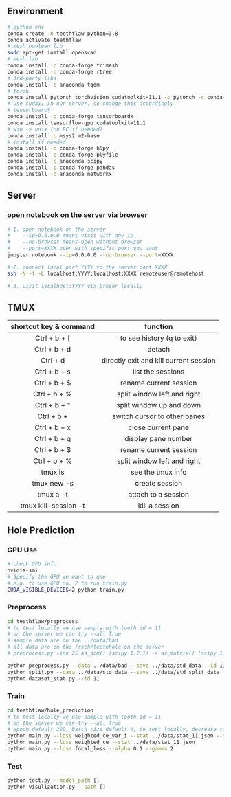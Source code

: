 ## Environment
```bash
# python env
conda create -n teethflaw python=3.8
conda activate teethflaw
# mesh boolean lib
sudo apt-get install openscad
# mesh lib
conda install -c conda-forge trimesh
conda install -c conda-forge rtree
# 3rd-party libs
conda install -c anaconda tqdm
# torch
conda install pytorch torchvision cudatoolkit=11.1 -c pytorch -c conda-forge
# use cuda11 in our server, so change this accordingly
# tensorboardX
conda install -c conda-forge tensorboardx
conda install tensorflow-gpu cudatoolkit=11.1
# win -> unix (on PC if needed)
conda install -c msys2 m2-base
# install if needed
conda install -c conda-forge h5py
conda install -c conda-forge plyfile
conda install -c anaconda scipy
conda install -c conda-forge pandas
conda install -c anaconda networkx
```

## Server
### open notebook on the server via browser
```bash
# 1. open notebook on the server
#    --ip=0.0.0.0 means visit with any ip
#    --no-browser means open without browser
#    --port=XXXX open with specific port you want
jupyter notebook --ip=0.0.0.0 --no-browser --port=XXXX

# 2. connect local port YYYY to the server port XXXX
ssh -N -f -L localhost:YYYY:localhost:XXXX remoteuser@remotehost

# 3. visit localhost:YYYY via broser locally
```

## TMUX
|      shortcut key & command            |      function                                |
|:--------------------------------------:|:--------------------------------------------:|
| Ctrl + b + [                           | to see history (q to exit)                   |
| Ctrl + b + d                           | detach                                       |
| Ctrl + d                               | directly exit and kill current session       |
| Ctrl + b + s                           | list the sessions                            |
| Ctrl + b + $                           | rename current session                       |
| Ctrl + b + %                           | split window left and right                  |
| Ctrl + b + "                           | split window up and down                     |
| Ctrl + b + <arrow key>                 | switch cursor to other panes                 |
| Ctrl + b + x                           | close current pane                           |
| Ctrl + b + q                           | display pane number                          |
| Ctrl + b + $                           | rename current session                       |
| Ctrl + b + %                           | split window left and right                  |
| tmux ls                                | see the tmux info                            |
| tmux new -s <session-name>             | create session                               |
| tmux a -t <session-name>               | attach to a session                          |
| tmux kill-session -t <session-name>    | kill a session                               |




## Hole Prediction
### GPU Use
```bash
# check GPU info
nvidia-smi
# Specify the GPU we want to use 
# e.g. to use GPU no. 2 to run train.py
CUDA_VISIBLE_DEVICES=2 python train.py
```

### Preprocess
```bash
cd teethflaw/preprocess
# to test locally we use sample with tooth id = 11
# on the server we can try --all True
# sample data are on the ../data/bad
# all data are on the /rsch/teethhole on the server
# preprocess.py line 25 as_dcm() (scipy 1.2.1) -> as_matrix() (scipy 1.6.2 new version)

python preprocess.py --data ../data/bad --save ../data/std_data --id 11
python split.py --data ../data/std_data --save ../data/std_split_data --id 11
python dataset_stat.py --id 11
```

### Train
```bash
cd teethflaw/hole_prediction
# to test locally we use sample with tooth id = 11
# on the server we can try --all True
# epoch default 200, batch size default 4, to test locally, decrease to 1 and 2
python main.py --loss weighted_ce_var_i --stat ../data/stat_11.json --opt adam
python main.py --loss weighted_ce --stat ../data/stat_11.json
python main.py --loss focal_loss --alpha 0.1 --gamma 2
```

### Test
```bash
python test.py --model_path []
python visulization.py --path []
```

